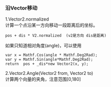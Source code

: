### 沿Vector移动  
1.Vector2.normalized  
计算一个点沿某一方向移动一段距离后的坐标。  

	pos + dis * V2.normalized  (v2是方向 dis是距离)  

如果只知道相对角度(angle)，可以使用  

	var x = Mathf.Cos(angle * Mathf.Deg2Rad);
	var y = Mathf.Sin(angle*Mathf.Deg2Rad);
	return  pos + _dis*new Vector2(x, y);
2.Vector2.Angle(Vector2 from, Vector2 to)  
计算两个向量的夹角，注意范围[0,180]